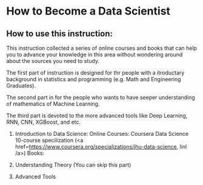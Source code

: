 # How to Become a Data Scientist

## How to use this instruction:
This instruction collected a series of online courses and books that can help you to advance your knowledge in this area without wondering around about the sources you need to study.

The first part of instruction is designed for thr people with a itroductary background in statistics and programming (e.g. Math and Engineering Graduates).

The second part in for the people who wants to have seeper understanding of mathematics of Machine Learning.

The third part is devoted to the more advanced tools like Deep Learning, RNN, CNN, XGBoost, and etc.

1. Introduction to Data Science:
Online Courses:
Coursera Data Science 10-course specilization (<a href=https://www.coursera.org/specializations/jhu-data-science, linl /a>)
Books:

2. Understanding Theory (You can skip this part)
3. Advanced Tools



